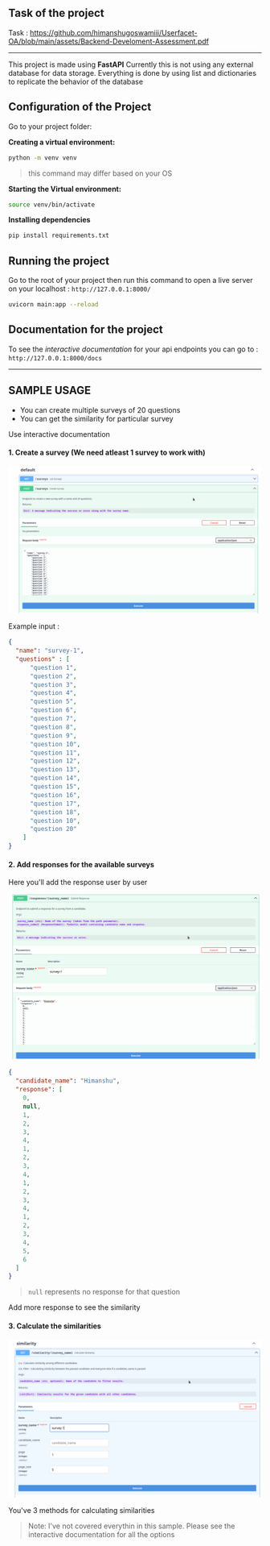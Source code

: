 ## Task of the project
Task : https://github.com/himanshugoswamiii/Userfacet-OA/blob/main/assets/Backend-Develoment-Assessment.pdf


---

This project is made using **FastAPI**
Currently this is not using any external database for data storage. Everything is done by using list and dictionaries to replicate the behavior
of the database

## Configuration of the Project

Go to your project folder:

**Creating a virtual environment:**
```sh
python -m venv venv
```
> this command may differ based on your OS 

**Starting the Virtual environment:**
```sh
source venv/bin/activate
```

**Installing dependencies**

```sh
pip install requirements.txt
```

## Running the project

Go to the root of your project then run this command to open a live server on your localhost : `http://127.0.0.1:8000/`

```sh
uvicorn main:app --reload
```

## Documentation for the project
To see the *interactive documentation* for your api endpoints you can go to : `http://127.0.0.1:8000/docs`

---

## SAMPLE USAGE 
- You can create multiple surveys of 20 questions
- You can get the similarity for particular survey

Use interactive documentation

#### 1. Create a survey (We need atleast 1 survey to work with)

![Create-surveys](https://github.com/himanshugoswamiii/Userfacet-OA/blob/main/assets/01-create-surveys.png)

Example input :

```json
{
  "name": "survey-1",
  "questions" : [
      "question 1",
      "question 2",
      "question 3",
      "question 4",
      "question 5",
      "question 6",
      "question 7",
      "question 8",
      "question 9",
      "question 10",
      "question 11",
      "question 12",
      "question 13",
      "question 14",
      "question 15",
      "question 16",
      "question 17",
      "question 18",
      "question 10",
      "question 20"
    ]
}


```

#### 2. Add responses for the available surveys

Here you'll add the response user by user

![Adding-response](https://github.com/himanshugoswamiii/Userfacet-OA/blob/main/assets/02-adding-response-for-survey.png)

```json
{
  "candidate_name": "Himanshu",
  "response": [
    0,
    null,
    1,
    2,
    3,
    4,
    1,
    2,
    3,
    4,
    1,
    2,
    3,
    4,
    1,
    2,
    3,
    4,
    5,
    6
  ]
}
```

> `null` represents no response for that question

Add more response to see the similarity

#### 3. Calculate the similarities

![Calc-similarity](https://github.com/himanshugoswamiii/Userfacet-OA/blob/main/assets/03-calculate-similarity-for-all.png)

You've 3 methods for calculating similarities

> Note: I've not covered everythin in this sample. Please see the interactive documentation for all the options
